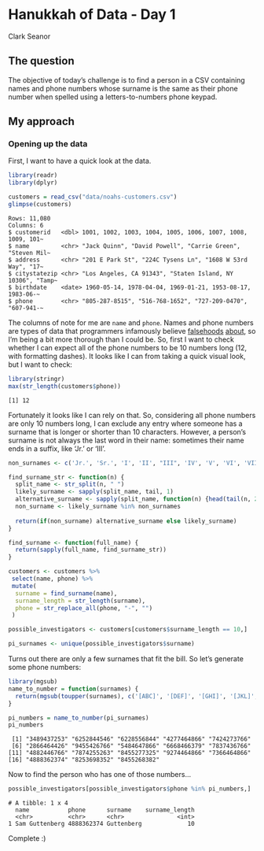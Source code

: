 Hanukkah of Data - Day 1
================
Clark Seanor

## The question

The objective of today’s challenge is to find a person in a CSV
containing names and phone numbers whose surname is the same as their
phone number when spelled using a letters-to-numbers phone keypad.

## My approach

### Opening up the data

First, I want to have a quick look at the data.

``` r
library(readr)
library(dplyr)

customers = read_csv("data/noahs-customers.csv")
glimpse(customers)
```

    Rows: 11,080
    Columns: 6
    $ customerid   <dbl> 1001, 1002, 1003, 1004, 1005, 1006, 1007, 1008, 1009, 101~
    $ name         <chr> "Jack Quinn", "David Powell", "Carrie Green", "Steven Mil~
    $ address      <chr> "201 E Park St", "224C Tysens Ln", "1608 W 53rd Way", "17~
    $ citystatezip <chr> "Los Angeles, CA 91343", "Staten Island, NY 10306", "Tamp~
    $ birthdate    <date> 1960-05-14, 1978-04-04, 1969-01-21, 1953-08-17, 1983-06-~
    $ phone        <chr> "805-287-8515", "516-768-1652", "727-209-0470", "607-941-~

The columns of note for me are `name` and `phone`. Names and phone
numbers are types of data that programmers infamously believe
[falsehoods](https://www.kalzumeus.com/2010/06/17/falsehoods-programmers-believe-about-names/)
[about](https://github.com/google/libphonenumber/blob/master/FALSEHOODS.md),
so I’m being a bit more thorough than I could be. So, first I want to
check whether I can expect all of the phone numbers to be 10 numbers
long (12, with formatting dashes). It looks like I can from taking a
quick visual look, but I want to check:

``` r
library(stringr)
max(str_length(customers$phone))
```

    [1] 12

Fortunately it looks like I can rely on that. So, considering all phone
numbers are only 10 numbers long, I can exclude any entry where someone
has a surname that is longer or shorter than 10 characters. However, a
person’s surname is not always the last word in their name: sometimes
their name ends in a suffix, like ‘Jr.’ or ‘III’.

``` r
non_surnames <- c('Jr.', 'Sr.', 'I', 'II', "III", 'IV', 'V', 'VI', 'VII', 'VIII')

find_surname_str <- function(n) {
  split_name <- str_split(n, " ")
  likely_surname <- sapply(split_name, tail, 1)
  alternative_surname <- sapply(split_name, function(n) {head(tail(n, 2), 1)})
  non_surname <- likely_surname %in% non_surnames
  
  return(if(non_surname) alternative_surname else likely_surname)
}

find_surname <- function(full_name) {
  return(sapply(full_name, find_surname_str))
}

customers <- customers %>%
 select(name, phone) %>%
 mutate(
  surname = find_surname(name),
  surname_length = str_length(surname),
  phone = str_replace_all(phone, "-", "")
 )

possible_investigators <- customers[customers$surname_length == 10,]

pi_surnames <- unique(possible_investigators$surname)
```

Turns out there are only a few surnames that fit the bill. So let’s
generate some phone numbers:

``` r
library(mgsub)
name_to_number = function(surnames) {
  return(mgsub(toupper(surnames), c('[ABC]', '[DEF]', '[GHI]', '[JKL]', '[MNO]', '[PQRS]', '[TUV]', '[WXYZ]'), c(2, 3, 4, 5, 6, 7, 8, 9)))
}

pi_numbers = name_to_number(pi_surnames) 
pi_numbers
```

     [1] "3489437253" "6252844546" "6228556844" "4277464866" "7424273766"
     [6] "2866464426" "9455426766" "5484647866" "6668466379" "7837436766"
    [11] "4882446766" "7874255263" "8455277325" "9274464866" "7366464866"
    [16] "4888362374" "8253698352" "8455268382"

Now to find the person who has one of those numbers…

``` r
possible_investigators[possible_investigators$phone %in% pi_numbers,]
```

    # A tibble: 1 x 4
      name           phone      surname    surname_length
      <chr>          <chr>      <chr>               <int>
    1 Sam Guttenberg 4888362374 Guttenberg             10

Complete :)

